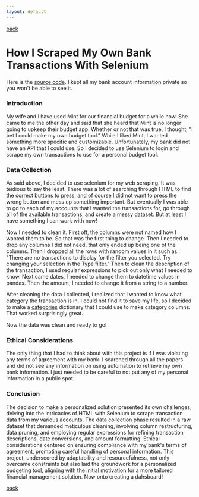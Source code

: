 ```yaml
---
layout: default
---
```

[back](../)

# How I Scraped My Own Bank Transactions With Selenium

Here is the [source code](https://github.com/gmspringer32/personal-budget-tool/tree/main/scraper). I kept all my bank account information private so you won't be able to see it.

### Introduction

My wife and I have used Mint for our financial budget for a while now. She came to me the other day and said that she heard that Mint is no longer going to upkeep their budget app. Whether or not that was true, I thought, "I bet I could make my own budget tool." While I liked Mint, I wanted something more specific and customizable. Unfortunately, my bank did not have an API that I could use. So I decided to use Selenium to login and scrape my own transactions to use for a personal budget tool.

### Data Collection

As said above, I decided to use selenium for my web scraping. It was teidious to say the least. There was a lot of searching through HTML to find the correct buttons to press, and of course I did not want to press the wrong button and mess up something important. But eventually I was able to go to each of my accounts that I wanted the transactions for, go through all of the available transactions, and create a messy dataset. But at least I have something I can work with now!

Now I needed to clean it. First off, the columns were not named how I wanted them to be. So that was the first thing to change. Then I needed to drop any columns I did not need, that only ended up being one of the columns. Then I dropped all the rows with random values in it such as "There are no transactions to display for the filter you selected. Try changing your selection in the Type filter." Then to clean the description of the transaction, I used regular expressions to pick out only what I needed to know. Next came dates, I needed to change them to datetime values in pandas. Then the amount, I needed to change it from a string to a number.

After cleaning the data I collected, I realized that I wanted to know what category the transaction is in. I could not find it to save my life, so I decided to make a [categories](https://github.com/gmspringer32/personal-budget-tool/blob/main/scraper/categories.py) dictionary that I could use to make category columns. That worked surprisingly great.

Now the data was clean and ready to go!

### Ethical Considerations

The only thing that I had to think about with this project is if I was violating any terms of agreement with my bank. I searched through all the papers and did not see any information on using automation to retrieve my own bank information. I just needed to be careful to not put any of my personal information in a public spot. 

### Conclusion

The decision to make a personalized solution presented its own challenges, delving into the intricacies of HTML with Selenium to scrape transaction data from my various accounts. The data collection phase resulted in a raw dataset that demanded meticulous cleaning, involving column restructuring, data pruning, and employing regular expressions for refining transaction descriptions, date conversions, and amount formatting. Ethical considerations centered on ensuring compliance with my bank's terms of agreement, prompting careful handling of personal information. This project, underscored by adaptability and resourcefulness, not only overcame constraints but also laid the groundwork for a personalized budgeting tool, aligning with the initial motivation for a more tailored financial management solution. Now onto creating a dahsboard!


[back](../)
